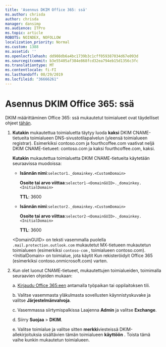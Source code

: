 ```yaml
---
title: 'Asennus DKIM Office 365: ssä'
ms.author: chrisda
author: chrisda
manager: dansimp
ms.audience: ITPro
ms.topic: article
ROBOTS: NOINDEX, NOFOLLOW
localization_priority: Normal
ms.custom: 1388
ms.assetid: ''
ms.openlocfilehash: dd908db6a4bc1739b3c1cff059387034d67e093d
ms.sourcegitcommit: b3e55405af384e868fcd32ea794eb15d1356c3fc
ms.translationtype: MT
ms.contentlocale: fi-FI
ms.lasthandoff: 08/29/2019
ms.locfileid: "36666261"
---
```

# <a name="setup-dkim-in-office-365"></a>Asennus DKIM Office 365: ssä

DKIM määrittäminen Office 365: ssä mukautetut toimialueet ovat täydelliset ohjeet [tähän](https://docs.microsoft.com/office365/SecurityCompliance/use-dkim-to-validate-outbound-email#what-you-need-to-do-to-manually-set-up-dkim-in-office-365).

1. **Kutakin** mukautettua toimialuetta täytyy luoda **kaksi** DKIM CNAME-tietueita toimialueen DNS-sivustotilapalvelun (yleensä toimialueen registrar). Esimerkiksi contoso.com ja fourthcoffee.com vaativat neljä DKIM CNAME-tietueet: contoso.com ja kaksi fourthcoffee.com, kaksi.

   **Kutakin** mukautettua toimialuetta DKIM CNAME-tietueita käytetään seuraavissa muodoissa:

   - **Isännän nimi**:`selector1._domainkey.<CustomDomain>`

     **Osoite tai arvo viittaa**:`selector1-<DomainGUID>._domainkey.<InitialDomain>`

     **TTL**: 3600

   - **Isännän nimi**:`selector2._domainkey.<CustomDomain>`

     **Osoite tai arvo viittaa**:`selector2-<DomainGUID>._domainkey.<InitialDomain>`

     **TTL**: 3600

   \<DomainGUID\> on teksti vasemmalla puolella `.mail.protection.outlook.com` mukautetut MX-tietueen mukautetun toimialueen (esimerkiksi `contoso-com` , toimialueen contoso.com). \<InitialDomain\> on toimialue, jota käytit Kun rekisteröidyit Office 365 (esimerkiksi contoso.onmicrosoft.com) varten.

2. Kun olet luonut CNAME-tietueet, mukautettujen toimialueiden, toimimalla seuraavien ohjeiden mukaan:

   a. [Kirjaudu Office 365:een](https://support.office.microsoft.com/article/e9eb7d51-5430-4929-91ab-6157c5a050b4) antamalla työpaikan tai oppilaitoksen tili.

   b. Valitse vasemmasta yläkulmasta sovellusten käynnistyskuvake ja valitse **Järjestelmänvalvoja**.

   c. Vasemmassa siirtymispalkissa Laajenna **Admin** ja valitse **Exchange**.

   d. Siirry **Suojaa** > **DKIM**.

   e. Valitse toimialue ja valitse sitten **merkki**viesteissä DKIM-allekirjoituksia sisältävien tämän toimialueen **käyttöön** . Toista tämä vaihe kunkin mukautetun toimialueen.
